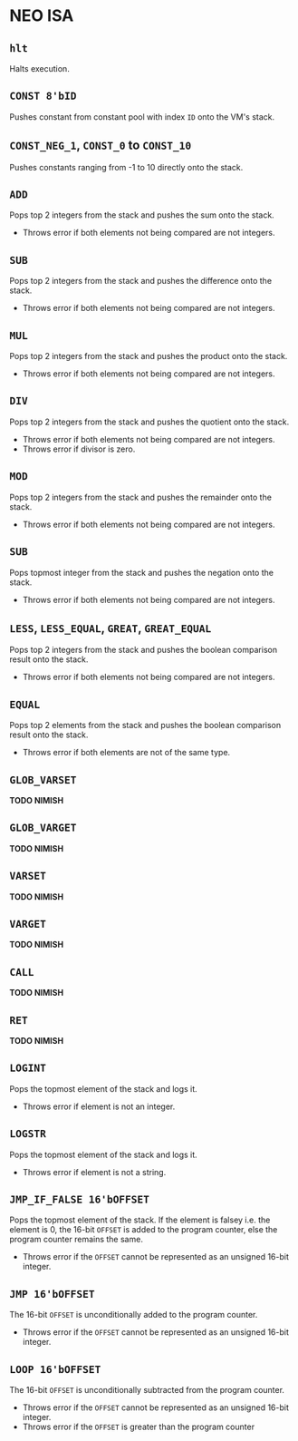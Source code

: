 # NEO ISA
## `hlt`
Halts execution.

## `CONST 8'bID`
Pushes constant from constant pool with index `ID` onto the VM's stack.

## `CONST_NEG_1`, `CONST_0` to `CONST_10`
Pushes constants ranging from -1 to 10 directly onto the stack.

## `ADD`
Pops top 2 integers from the stack and pushes the sum onto the stack.
- Throws error if both elements not being compared are not integers.

## `SUB`
Pops top 2 integers from the stack and pushes the difference onto the stack.
- Throws error if both elements not being compared are not integers.

## `MUL`
Pops top 2 integers from the stack and pushes the product onto the stack. 
- Throws error if both elements not being compared are not integers.

## `DIV`
Pops top 2 integers from the stack and pushes the quotient onto the stack. 
- Throws error if both elements not being compared are not integers.
- Throws error if divisor is zero.

## `MOD`
Pops top 2 integers from the stack and pushes the remainder onto the stack.
- Throws error if both elements not being compared are not integers.

## `SUB`
Pops topmost integer from the stack and pushes the negation onto the stack. 
- Throws error if both elements not being compared are not integers.

## `LESS`, `LESS_EQUAL`, `GREAT`, `GREAT_EQUAL`
Pops top 2 integers from the stack and pushes the boolean comparison result onto the stack. 
- Throws error if both elements not being compared are not integers.

## `EQUAL`
Pops top 2 elements from the stack and pushes the boolean comparison result onto the stack.
- Throws error if both elements are not of the same type.

## `GLOB_VARSET`
**TODO NIMISH**

## `GLOB_VARGET`
**TODO NIMISH**

## `VARSET`
**TODO NIMISH**

## `VARGET`
**TODO NIMISH**

## `CALL`
**TODO NIMISH**

## `RET`
**TODO NIMISH**

## `LOGINT`
Pops the topmost element of the stack and logs it.
- Throws error if element is not an integer.

## `LOGSTR`
Pops the topmost element of the stack and logs it.
- Throws error if element is not a string.

## `JMP_IF_FALSE 16'bOFFSET`
Pops the topmost element of the stack. If the element is falsey i.e. the element is 0, the 16-bit `OFFSET` is added to the program counter, else the program counter remains the same.
- Throws error if the `OFFSET` cannot be represented as an unsigned 16-bit integer.

## `JMP 16'bOFFSET`
The 16-bit `OFFSET` is unconditionally added to the program counter.
- Throws error if the `OFFSET` cannot be represented as an unsigned 16-bit integer.

## `LOOP 16'bOFFSET`
The 16-bit `OFFSET` is unconditionally subtracted from the program counter.
- Throws error if the `OFFSET` cannot be represented as an unsigned 16-bit integer.
- Throws error if the `OFFSET` is greater than the program counter
